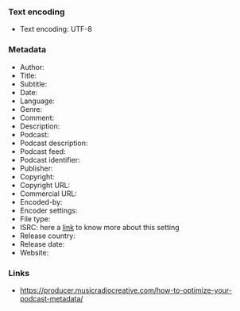 ### Text encoding
* Text encoding: UTF-8
### Metadata
* Author:
* Title:
* Subtitle:
* Date:
* Language:
* Genre:
* Comment:
* Description:
* Podcast:
* Podcast description:
* Podcast feed:
* Podcast identifier:
* Publisher:
* Copyright:
* Copyright URL:
* Commercial URL:
* Encoded-by:
* Encoder settings:
* File type:
* ISRC: here a [link](https://isrc.ifpi.org/es/como-obtenter-un-codigo-isrc) to know more about this setting
* Release country:
* Release date:
* Website:

### Links
* https://producer.musicradiocreative.com/how-to-optimize-your-podcast-metadata/

